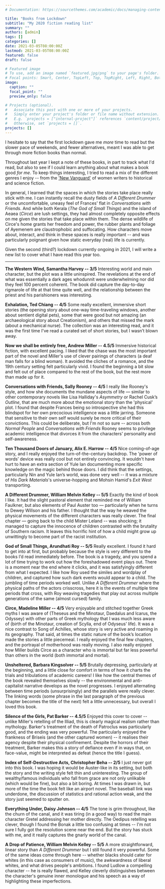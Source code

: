 ```yaml
---
# Documentation: https://sourcethemes.com/academic/docs/managing-content/

title: "Books from Lockdown"
subtitle: "My 2020 fiction reading list"
summary: ""
authors: [admin]
tags: []
categories: []
date: 2021-03-05T08:00:00Z
lastmod: 2021-03-05T08:00:00Z
featured: false
draft: false

# Featured image
# To use, add an image named `featured.jpg/png` to your page's folder.
# Focal points: Smart, Center, TopLeft, Top, TopRight, Left, Right, BottomLeft, Bottom, BottomRight.
image:
  caption: ""
  focal_point: ""
  preview_only: false

# Projects (optional).
#   Associate this post with one or more of your projects.
#   Simply enter your project's folder or file name without extension.
#   E.g. `projects = ["internal-project"]` references `content/project/deep-learning/index.md`.
#   Otherwise, set `projects = []`.
projects: []
---
```

I hesitate to say that the first lockdown gave me *more* time to read but the slower pace of weekends, and fewer alternatives, meant I was able to get through more fiction books than normal.

Throughout last year I kept a note of these books, in part to track what I'd read, but also to see if I could learn anything about what makes a book good *for me*. To keep things interesting, I tried to read a mix of the different genres I enjoy -- from the ['New Vanguard'](https://www.nytimes.com/2018/03/05/books/vanguard-books-by-women-in-21st-century.html) of women writers to historical and science fiction. 

In general, I learned that the spaces in which the stories take place really stick with me. I can instantly recall the dusty fields of *A Different Drummer* or the uncomfortable, uneasy feel of Frances' flat in *Conversations with Friends*. And while both Kerala (*The God of Small Things*) and the island of Aeaea (*Circe*) are lush settings, they had almost completely opposite effects on me given the stories that take place within them. The dense wildlife of Circe's home grants her freedom and power, the rubber plants and foliage of Ayemenem are claustrophobic and suffocating. How characters move about, interact, and think in these spaces is really important -- and was particularly poignant given how static everyday (real) life is currently.

Given the second (third?) lockdown currently ongoing in 2021, I will write a new list to cover what I have read this year too.

---

**The Western Wind, Samantha Harvey -- 3/5**
Interesting world and main character, but the plot was a little uninspired. The revelations at the end of what was essentially a dark ages whodunnit were underwhelming nor did they feel 100 percent coherent. The book did capture the day-to-day rigmarole of life at that time quite well, and the relationship between the priest and his parishioners was interesting.

**Exhalation, Ted Chiang -- 4/5**
Some really excellent, immersive short stories (the opening story about one-way time-traveling windows, another about sentient digital pets), some that were good but not amazing (an archaeological story about Creationism), and others that missed the mark (about a mechanical nurse). The collection was an interesting read, and it was the first time I've read a curated set of short stories, but I wasn’t blown away.

**Now we shall be entirely free, Andrew Miller -- 4.5/5**
Immersive historical fiction, with excellent pacing. I liked that the chase was the most important part of the novel and Miller's use of clever pairings of characters (a deaf man falls for a blind woman). It avoided the cliches of a romance, and the 19th century setting felt particularly vivid. I found the beginning a bit slow and felt out of place compared to the rest of the book, but the rest more than made up for it.

**Conversations with Friends, Sally Rooney -- 4/5**
I really like Rooney's style, and how she documents the mundane aspects of life — similar to other contemporary novels like Lisa Halliday's *Asymmetry* or Rachel Cusk’s *Outline*, that are much more about the emotional story than the 'physical' plot. I found that despite Frances being so introspective she had this blindspot for her own precocious intelligence was a little jarring. Someone that sensitive to their own self would surely be more critical of their convictions. This could be deliberate, but I'm not so sure -- across both *Normal People* and *Conversations with Friends* Rooney seems to privilege academic intelligence that divorces it from the characters' personality and self-awareness.

**Ten Thousand Doors of January, Alix E. Harrow -- 4/5**
Nice coming-of-age story, and I really enjoyed the turn-of-the-century backdrop. The 'power of words’ device was really cool but not entirely convincing. It wouldn't have hurt to have an extra section of Yule Ian documenting more specific knowledge on the magic behind those doors. I did think that the settings, particularly Nin and Yule Ian’s world, was done very well -- it was a mixture of *His Dark Materials*'s universe-hopping and Mohsin Hamid's *Exit West* transporting.

**A Different Drummer, William Melvin Kelley --  5/5**
Exactly the kind of book I like. It had the slight pastoral element that reminded me of William Faulkner, but also elements of Paul Auster too — particularly when he turns to Dewey Willson and his father. I thought that the way he weaved the physical movements of the different characters was really clever. The final chapter — going back to the child Mister Leland -- was shocking; it managed to capture the innocence of children contrasted with the brutality of Southern racism. It leaves this horrific hint of how a child might grow up unwittingly to become part of the racist institution.

**God of Small Things, Arundhati Roy -- 5/5**
Really excellent. I found it hard to get into at first, but probably because the style is very different to the books I’d read immediately before. The book is a tragedy, and you spend a lot of time trying to work out how the foreshadowed event plays out. There is a moment near the end where it clicks, and it was satisfyingly different from what I expected.  I like how Roy used the similes and wordplay of children, and captured how such dark events would appear to a child. The jumbling of time periods worked well. Unlike *A Different Drummer* where the physical paths of the actors crisscross, here it is the events of multiple time periods that cross, with Roy weaving tragedies that play out across multiple generations of the same (almost cursed) family.

**Circe, Madeline Miller -- 4/5**
Very enjoyable and stitched together Greek myths I was aware of (Theseus and the Minotaur, Daedalus and Icarus, the Odyssey) with other parts of Greek mythology that I was much less aware of (birth of the Minotaur, creation of Scylla, end of Odyseus’ life). It was a nice contrast to Song of Achilles, whose story is very active and roaming in its geography. That said, at times the static nature of the book’s location made the stories a little piecemeal. I really enjoyed the final few chapters, and the portrayal of motherhood was really moving. I also really enjoyed how Miller builds Circe as a character who is immortal but far less powerful than others in the world (both immortal and mortal).

**Unsheltered, Barbara Kingsolver -- 5/5**
Brutally depressing, particularly at the beginning, and a little close for comfort in terms of how it charts the trials and tribulations of academic careers! I like how the central themes of the book revealed themselves slowly -- the environmental and anti-capitalist narrative develops as the novel progresses. I enjoyed alternating between time periods (unsurprisingly) and the parallels were really clever. The linking words (some phrase in the last paragraph of the previous chapter becomes the title of the next) felt a little unnecessary, but overall I loved this book.

**Silence of the Girls, Pat Barker -- 4.5/5**
Enjoyed this cover to cover -- unlike Miller's retelling of the Illiad, this is clearly magical realism rather than mythology. Barker's treatment of the death of Patroclus was particularly good, and the ending was very powerful. The particularly enjoyed the frankness of Briseis (and the other captured women) -- it realises their agency despite their physical confinement. Despite the horrors of their treatment, Barker makes this a story of defiance even if in ways that, on face-value, might be interpreted as defeat (hence the title I guess).

**Index of Self-Destructive Acts, Christopher Beha  --  2/5**
I just never got into this book. I was hoping it would be Auster-like in its setting, but both the story and the writing style felt thin and uninteresting. The group of wealthy/famous individuals who fall from grace are not only unlikable (which would be fine), but also a bit boring. At times I was drawn in, but more of the time the book felt like an airport novel. The baseball link was underdone, the discussion of statistics and rational action weak, and the story just seemed to sputter on.

**Everything Under, Daisy Johnson -- 4/5**
The tone is grim throughout, like the churn of the canal, and it was tiring (in a good way) to read the main character Gretel addressing her mother directly. The Oedipus retelling was clever, though I found the Bonak a little too confusing at times -- I'm not sure I fully got the resolution scene near the end. But the story has stuck with me, and it really captures the gnarly world of the canal.

**A Drop of Patience, William Melvin Kelley -- 5/5**
A more straightforward, linear story than *A Different Drummer* but I still found it very powerful. Some of the same ideas come through here -- whether blacks should cater for whites (in this case as consumers of music), the awkwardness of liberal whites, and what drives people's ambitions. I found Ludlow a compelling character -- he is really flawed, and Kelley cleverly distinguishes between the character's genuine inner monologue and his speech as a way of highlighting these imperfections.